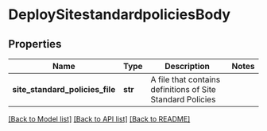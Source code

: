# DeploySitestandardpoliciesBody

## Properties
Name | Type | Description | Notes
------------ | ------------- | ------------- | -------------
**site_standard_policies_file** | **str** | A file that contains definitions of Site Standard Policies | 

[[Back to Model list]](../README.md#documentation-for-models) [[Back to API list]](../README.md#documentation-for-api-endpoints) [[Back to README]](../README.md)

